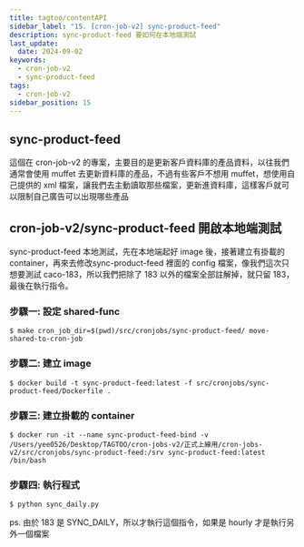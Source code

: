 ```yaml
---
title: tagtoo/contentAPI
sidebar_label: "15. [cron-job-v2] sync-product-feed"
description: sync-product-feed 要如何在本地端測試
last_update:
  date: 2024-09-02
keywords:
  - cron-job-v2
  - sync-product-feed
tags:
  - cron-job-v2
sidebar_position: 15
---
```




## sync-product-feed

這個在 cron-job-v2 的專案，主要目的是更新客戶資料庫的產品資料，以往我們通常會使用 muffet 去更新資料庫的產品，不過有些客戶不想用 muffet，想使用自己提供的 xml 檔案，讓我們去主動讀取那些檔案，更新進資料庫，這樣客戶就可以限制自己廣告可以出現哪些產品


## cron-job-v2/sync-product-feed 開啟本地端測試

sync-product-feed 本地測試，先在本地端起好 image 後，接著建立有掛載的 container，再來去修改sync-product-feed 裡面的 config 檔案，像我們這次只想要測試 caco-183，所以我們把除了 183 以外的檔案全部註解掉，就只留 183，最後在執行指令。


### 步驟一: 設定 shared-func

```shell
$ make cron_job_dir=$(pwd)/src/cronjobs/sync-product-feed/ move-shared-to-cron-job
```

### 步驟二: 建立 image

```shell
$ docker build -t sync-product-feed:latest -f src/cronjobs/sync-product-feed/Dockerfile .    
```

### 步驟三: 建立掛載的 container

```shell
$ docker run -it --name sync-product-feed-bind -v /Users/yee0526/Desktop/TAGTOO/cron-jobs-v2/正式上線用/cron-jobs-v2/src/cronjobs/sync-product-feed:/srv sync-product-feed:latest /bin/bash 
```

### 步驟四: 執行程式

```shell
$ python sync_daily.py
```

ps. 由於 183 是 SYNC_DAILY，所以才執行這個指令，如果是 hourly 才是執行另外一個檔案